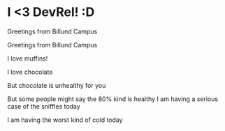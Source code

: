 # I <3 DevRel! :D


Greetings from Billund Campus



Greetings from Billund Campus


I love muffins!

I love chocolate

But chocolate is unhealthy for you

But some people might say the 80% kind is healthy
I am having a serious case of the sniffles today


I am having the worst kind of cold today


